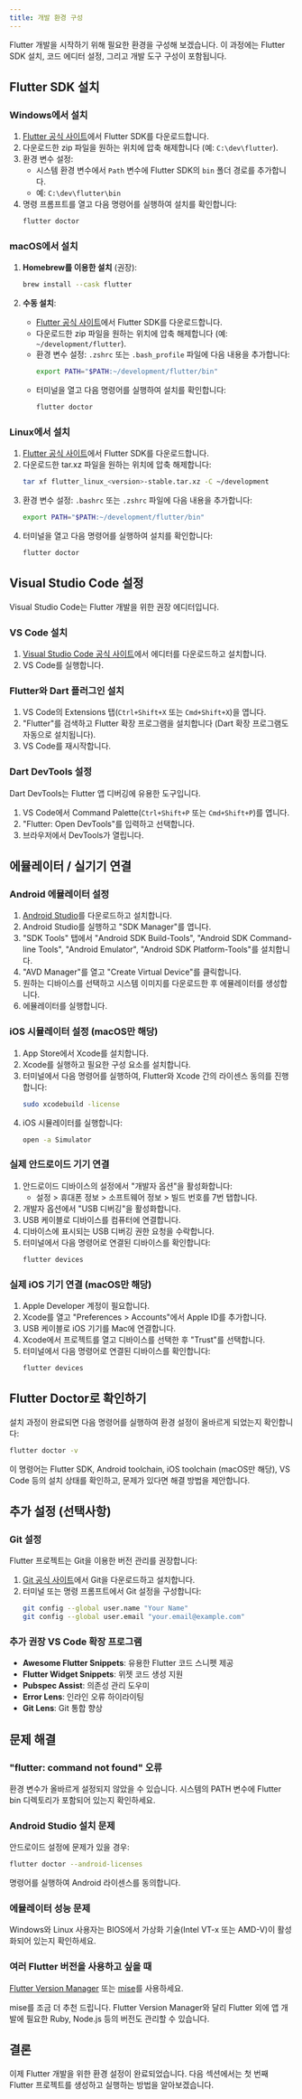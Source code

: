 ```yaml
---
title: 개발 환경 구성
---
```


Flutter 개발을 시작하기 위해 필요한 환경을 구성해 보겠습니다. 이 과정에는 Flutter SDK 설치, 코드 에디터 설정, 그리고 개발 도구 구성이 포함됩니다.

## Flutter SDK 설치

### Windows에서 설치

1. [Flutter 공식 사이트](https://flutter.dev/docs/get-started/install/windows)에서 Flutter SDK를 다운로드합니다.
2. 다운로드한 zip 파일을 원하는 위치에 압축 해제합니다 (예: `C:\dev\flutter`).
3. 환경 변수 설정:
   - 시스템 환경 변수에서 `Path` 변수에 Flutter SDK의 `bin` 폴더 경로를 추가합니다.
   - 예: `C:\dev\flutter\bin`
4. 명령 프롬프트를 열고 다음 명령어를 실행하여 설치를 확인합니다:
   ```bash
   flutter doctor
   ```

### macOS에서 설치

1. **Homebrew를 이용한 설치** (권장):

   ```bash
   brew install --cask flutter
   ```

2. **수동 설치**:
   - [Flutter 공식 사이트](https://flutter.dev/docs/get-started/install/macos)에서 Flutter SDK를 다운로드합니다.
   - 다운로드한 zip 파일을 원하는 위치에 압축 해제합니다 (예: `~/development/flutter`).
   - 환경 변수 설정: `.zshrc` 또는 `.bash_profile` 파일에 다음 내용을 추가합니다:
     ```bash
     export PATH="$PATH:~/development/flutter/bin"
     ```
   - 터미널을 열고 다음 명령어를 실행하여 설치를 확인합니다:
     ```bash
     flutter doctor
     ```

### Linux에서 설치

1. [Flutter 공식 사이트](https://flutter.dev/docs/get-started/install/linux)에서 Flutter SDK를 다운로드합니다.
2. 다운로드한 tar.xz 파일을 원하는 위치에 압축 해제합니다:
   ```bash
   tar xf flutter_linux_<version>-stable.tar.xz -C ~/development
   ```
3. 환경 변수 설정: `.bashrc` 또는 `.zshrc` 파일에 다음 내용을 추가합니다:
   ```bash
   export PATH="$PATH:~/development/flutter/bin"
   ```
4. 터미널을 열고 다음 명령어를 실행하여 설치를 확인합니다:
   ```bash
   flutter doctor
   ```

## Visual Studio Code 설정

Visual Studio Code는 Flutter 개발을 위한 권장 에디터입니다.

### VS Code 설치

1. [Visual Studio Code 공식 사이트](https://code.visualstudio.com/)에서 에디터를 다운로드하고 설치합니다.
2. VS Code를 실행합니다.

### Flutter와 Dart 플러그인 설치

1. VS Code의 Extensions 탭(`Ctrl+Shift+X` 또는 `Cmd+Shift+X`)을 엽니다.
2. "Flutter"를 검색하고 Flutter 확장 프로그램을 설치합니다 (Dart 확장 프로그램도 자동으로 설치됩니다).
3. VS Code를 재시작합니다.

### Dart DevTools 설정

Dart DevTools는 Flutter 앱 디버깅에 유용한 도구입니다.

1. VS Code에서 Command Palette(`Ctrl+Shift+P` 또는 `Cmd+Shift+P`)를 엽니다.
2. "Flutter: Open DevTools"를 입력하고 선택합니다.
3. 브라우저에서 DevTools가 열립니다.

## 에뮬레이터 / 실기기 연결

### Android 에뮬레이터 설정

1. [Android Studio](https://developer.android.com/studio)를 다운로드하고 설치합니다.
2. Android Studio를 실행하고 "SDK Manager"를 엽니다.
3. "SDK Tools" 탭에서 "Android SDK Build-Tools", "Android SDK Command-line Tools", "Android Emulator", "Android SDK Platform-Tools"를 설치합니다.
4. "AVD Manager"를 열고 "Create Virtual Device"를 클릭합니다.
5. 원하는 디바이스를 선택하고 시스템 이미지를 다운로드한 후 에뮬레이터를 생성합니다.
6. 에뮬레이터를 실행합니다.

### iOS 시뮬레이터 설정 (macOS만 해당)

1. App Store에서 Xcode를 설치합니다.
2. Xcode를 실행하고 필요한 구성 요소를 설치합니다.
3. 터미널에서 다음 명령어를 실행하여, Flutter와 Xcode 간의 라이센스 동의를 진행합니다:
   ```bash
   sudo xcodebuild -license
   ```
4. iOS 시뮬레이터를 실행합니다:
   ```bash
   open -a Simulator
   ```

### 실제 안드로이드 기기 연결

1. 안드로이드 디바이스의 설정에서 "개발자 옵션"을 활성화합니다:
   - 설정 > 휴대폰 정보 > 소프트웨어 정보 > 빌드 번호를 7번 탭합니다.
2. 개발자 옵션에서 "USB 디버깅"을 활성화합니다.
3. USB 케이블로 디바이스를 컴퓨터에 연결합니다.
4. 디바이스에 표시되는 USB 디버깅 권한 요청을 수락합니다.
5. 터미널에서 다음 명령어로 연결된 디바이스를 확인합니다:
   ```bash
   flutter devices
   ```

### 실제 iOS 기기 연결 (macOS만 해당)

1. Apple Developer 계정이 필요합니다.
2. Xcode를 열고 "Preferences > Accounts"에서 Apple ID를 추가합니다.
3. USB 케이블로 iOS 기기를 Mac에 연결합니다.
4. Xcode에서 프로젝트를 열고 디바이스를 선택한 후 "Trust"를 선택합니다.
5. 터미널에서 다음 명령어로 연결된 디바이스를 확인합니다:
   ```bash
   flutter devices
   ```

## Flutter Doctor로 확인하기

설치 과정이 완료되면 다음 명령어를 실행하여 환경 설정이 올바르게 되었는지 확인합니다:

```bash
flutter doctor -v
```

이 명령어는 Flutter SDK, Android toolchain, iOS toolchain (macOS만 해당), VS Code 등의 설치 상태를 확인하고, 문제가 있다면 해결 방법을 제안합니다.

## 추가 설정 (선택사항)

### Git 설정

Flutter 프로젝트는 Git을 이용한 버전 관리를 권장합니다:

1. [Git 공식 사이트](https://git-scm.com/)에서 Git을 다운로드하고 설치합니다.
2. 터미널 또는 명령 프롬프트에서 Git 설정을 구성합니다:
   ```bash
   git config --global user.name "Your Name"
   git config --global user.email "your.email@example.com"
   ```

### 추가 권장 VS Code 확장 프로그램

- **Awesome Flutter Snippets**: 유용한 Flutter 코드 스니펫 제공
- **Flutter Widget Snippets**: 위젯 코드 생성 지원
- **Pubspec Assist**: 의존성 관리 도우미
- **Error Lens**: 인라인 오류 하이라이팅
- **Git Lens**: Git 통합 향상

## 문제 해결

### "flutter: command not found" 오류

환경 변수가 올바르게 설정되지 않았을 수 있습니다. 시스템의 PATH 변수에 Flutter bin 디렉토리가 포함되어 있는지 확인하세요.

### Android Studio 설치 문제

안드로이드 설정에 문제가 있을 경우:

```bash
flutter doctor --android-licenses
```

명령어를 실행하여 Android 라이센스를 동의합니다.

### 에뮬레이터 성능 문제

Windows와 Linux 사용자는 BIOS에서 가상화 기술(Intel VT-x 또는 AMD-V)이 활성화되어 있는지 확인하세요.

### 여러 Flutter 버전을 사용하고 싶을 때

[Flutter Version Manager](https://fvm.app) 또는 [mise](https://mise.jdx.dev)를 사용하세요.

mise를 조금 더 추천 드립니다. Flutter Version Manager와 달리 Flutter 외에 앱 개발에 필요한 Ruby, Node.js 등의 버전도 관리할 수 있습니다.

## 결론

이제 Flutter 개발을 위한 환경 설정이 완료되었습니다. 다음 섹션에서는 첫 번째 Flutter 프로젝트를 생성하고 실행하는 방법을 알아보겠습니다.
